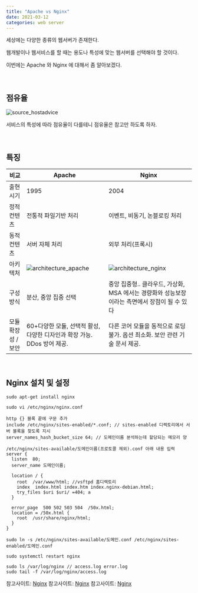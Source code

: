 ```yaml
---
title: "Apache vs Nginx"
date: 2021-03-12
categories: web server
---
```


세상에는 다양한 종류의 웹서버가 존재한다. 

웹개발이나 웹서비스를 할 때는 용도나 특성에 맞는 웹서버를 선택해야 할 것이다. 

이번에는 Apache 와 Nginx 에 대해서 좀 알아보겠다.
<br><br><br>

## 점유율
![source_hostadvice](https://tgombseojh.github.io/img/apache_vs_nginx.jpg)

서비스의 특성에 따라 점유율이 다를테니 점유율은 참고만 하도록 하자.
<br><br><br>

## 특징
|비교|Apache|Nginx|
|---|---|---|
|출현시기|1995|2004| 
|정적컨텐츠|전통적 파일기반 처리|이벤트, 비동기, 논블로킹 처리| 
|동적컨텐츠|서버 자체 처리|외부 처리(프록시)|  
|아키텍처| ![architecture_apache](https://tgombseojh.github.io/img/architecture_apache.jpg) | ![architecture_nginx](https://tgombseojh.github.io/img/architecture_nginx.jpg) |
|구성방식|분산, 중앙 집중 선택|중앙 집중형.. 클라우드, 가상화, MSA 에서는 경량화와 성능보장이라는 측면에서 장점이 될 수 있다| 
|모듈 확장성 / 보안|60+다양한 모듈, 선택적 활성, 다양한 디자인과 확장 가능. DDos 방어 제공.|다른 코어 모듈을 동적으로 로딩 불가. 옵션 최소화. 보안 관련 기술 문서 제공.| 
<br>

## Nginx 설치 및 설정
```ubuntu
sudo apt-get install nginx

sudo vi /etc/nginx/nginx.conf

http {} 블록 끝에 구문 추가
include /etc/nginx/sites-enabled/*.conf; // sites-enabled 디렉토리에서 서버 블록을 찾도록 지시
server_names_hash_bucket_size 64; // 도메인이름 분석하는데 할당되는 메모리 양

/etc/nginx/sites-available/도메인이름(프로토콜 제외).conf 아래 내용 입력
server {
  listen  80;
  server_name 도메인이름;

  location / {
    root  /var/www/html; //vsftpd 홈디렉토리
    index  index.html index.htm index.nginx-debian.html;
    try_files $uri $uri/ =404; a
  }

  error_page  500 502 503 504  /50x.html;
  location = /50x.html {
    root  /usr/share/nginx/html;
  }
}

sudo ln -s /etc/nginx/sites-available/도메인.conf /etc/nginx/sites-enabled/도메인.conf

sudo systemctl restart nginx

sudo ls /var/log/nginx // access.log error.log
sudo tail -f /var/log/nginx/access.log
```

참고사이트: [Nginx](https://nginx.org/en/docs/)
참고사이트: [Nginx](https://coding-start.tistory.com/381)
참고사이트: [Nginx](https://juneyr.dev/nginx-basics)
